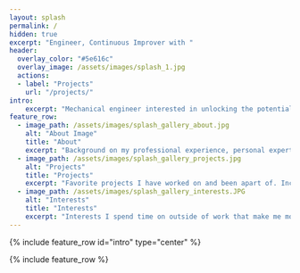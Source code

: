 ```yaml
---
layout: splash
permalink: /
hidden: true
excerpt: "Engineer, Continuous Improver with "
header:
  overlay_color: "#5e616c"
  overlay_image: /assets/images/splash_1.jpg
  actions:
  - label: "Projects"
    url: "/projects/"
intro:
	excerpt: "Mechanical engineer interested in unlocking the potential behind processes and effective teamwork. With over two and a half years in manufacturing leading continuous improvement teams I have saved clients over $14.5M. I am interested in continuing to use my technical background and *team* expertise to make an impact at US technology and manufacturing companies."
feature_row:
  - image_path: /assets/images/splash_gallery_about.jpg
    alt: "About Image"
    title: "About"
    excerpt: "Background on my professional experience, personal expertise, and education. Includes my resume and portfoilio."
  - image_path: /assets/images/splash_gallery_projects.jpg
    alt: "Projects"
    title: "Projects"
    excerpt: "Favorite projects I have worked on and been apart of. Includes examples of engineering projects I've acomplished with effective teams."
  - image_path: /assets/images/splash_gallery_interests.JPG
    alt: "Interests"
    title: "Interests"
    excerpt: "Interests I spend time on outside of work that make me more effective at what I do"
---
```


{% include feature_row id="intro" type="center" %}

{% include feature_row %}